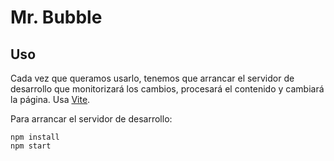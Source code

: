 # Mr. Bubble

## Uso

Cada vez que queramos usarlo, tenemos que arrancar el servidor de desarrollo que monitorizará los cambios, procesará el contenido y cambiará la página. Usa [Vite](https://es.vitejs.dev/).

Para arrancar el servidor de desarrollo:

```
npm install
npm start
```
